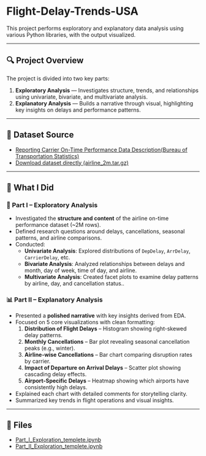 # Flight-Delay-Trends-USA

This project performs exploratory and explanatory data analysis using various Python libraries, with the output visualized.

---
## 🔍 Project Overview
The project is divided into two key parts:
1. **Exploratory Analysis** — Investigates structure, trends, and relationships using univariate, bivariate, and multivariate analysis.
2. **Explanatory Analysis** — Builds a narrative through visual, highlighting key insights on delays and performance patterns.

--- 

## 🔗 Dataset Source
- [Reporting Carrier On-Time Performance Data Description(Bureau of Transportation Statistics)](https://www.transtats.bts.gov/Fields.asp?gnoyr_VQ=FGJ)
- [Download dataset directly (airline_2m.tar.gz)](https://drive.google.com/file/d/14hyGmVzJlDdqU_3K6598pWNM_n33x8lc/view?usp=sharing)

---

## 💼 What I Did

### 🔎 Part I – Exploratory Analysis
- Investigated the **structure and content** of the airline on-time performance dataset (~2M rows).
- Defined research questions around delays, cancellations, seasonal patterns, and airline comparisons.
- Conducted:
  - **Univariate Analysis**: Explored distributions of `DepDelay`, `ArrDelay`, `CarrierDelay`, etc.
  - **Bivariate Analysis**: Analyzed relationships between delays and month, day of week, time of day, and airline.
  - **Multivariate Analysis**: Created facet plots to examine delay patterns by airline, day, and cancellation status..

### 📊 Part II – Explanatory Analysis
- Presented a **polished narrative** with key insights derived from EDA.
- Focused on 5 core visualizations with clean formatting:
  1. **Distribution of Flight Delays** – Histogram showing right-skewed delay patterns.
  2. **Monthly Cancellations** – Bar plot revealing seasonal cancellation peaks (e.g., winter).
  3. **Airline-wise Cancellations** – Bar chart comparing disruption rates by carrier.
  4. **Impact of Departure on Arrival Delays** – Scatter plot showing cascading delay effects.
  5. **Airport-Specific Delays** – Heatmap showing which airports have consistently high delays.
- Explained each chart with detailed comments for storytelling clarity.
- Summarized key trends in flight operations and visual insights.
  
---

  ## 📂 Files

- [Part_I_Exploration_templete.ipynb](/notebook/Part_I_explanatory_template.ipynb)
- [Part_II_Exploration_templete.ipynb](/notebook/Part_II_explanatory_template.ipynb)


